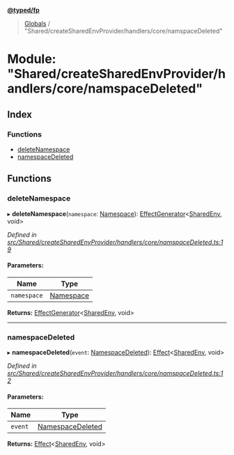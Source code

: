 **[@typed/fp](../README.md)**

> [Globals](../globals.md) / "Shared/createSharedEnvProvider/handlers/core/namspaceDeleted"

# Module: "Shared/createSharedEnvProvider/handlers/core/namspaceDeleted"

## Index

### Functions

* [deleteNamespace](_shared_createsharedenvprovider_handlers_core_namspacedeleted_.md#deletenamespace)
* [namespaceDeleted](_shared_createsharedenvprovider_handlers_core_namspacedeleted_.md#namespacedeleted)

## Functions

### deleteNamespace

▸ **deleteNamespace**(`namespace`: [Namespace](_shared_core_model_namespace_.namespace.md)): [EffectGenerator](_effect_effect_.md#effectgenerator)\<[SharedEnv](../interfaces/_shared_core_services_sharedenv_.sharedenv.md), void>

*Defined in [src/Shared/createSharedEnvProvider/handlers/core/namspaceDeleted.ts:19](https://github.com/TylorS/typed-fp/blob/41076ce/src/Shared/createSharedEnvProvider/handlers/core/namspaceDeleted.ts#L19)*

#### Parameters:

Name | Type |
------ | ------ |
`namespace` | [Namespace](_shared_core_model_namespace_.namespace.md) |

**Returns:** [EffectGenerator](_effect_effect_.md#effectgenerator)\<[SharedEnv](../interfaces/_shared_core_services_sharedenv_.sharedenv.md), void>

___

### namespaceDeleted

▸ **namespaceDeleted**(`event`: [NamespaceDeleted](_shared_core_events_namespaceevent_.namespacedeleted.md)): [Effect](_effect_effect_.effect.md)\<[SharedEnv](../interfaces/_shared_core_services_sharedenv_.sharedenv.md), void>

*Defined in [src/Shared/createSharedEnvProvider/handlers/core/namspaceDeleted.ts:12](https://github.com/TylorS/typed-fp/blob/41076ce/src/Shared/createSharedEnvProvider/handlers/core/namspaceDeleted.ts#L12)*

#### Parameters:

Name | Type |
------ | ------ |
`event` | [NamespaceDeleted](_shared_core_events_namespaceevent_.namespacedeleted.md) |

**Returns:** [Effect](_effect_effect_.effect.md)\<[SharedEnv](../interfaces/_shared_core_services_sharedenv_.sharedenv.md), void>
